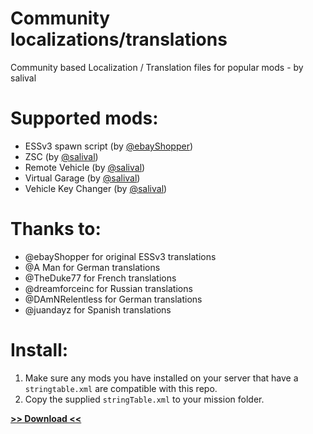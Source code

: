# Community localizations/translations
Community based Localization / Translation files for popular mods - by salival

# Supported mods:

* ESSv3 spawn script (by [@ebayShopper](https://github.com/ebayShopper/ESSV3))
* ZSC (by [@salival](https://github.com/oiad/ZSC))
* Remote Vehicle (by [@salival](https://github.com/oiad/remoteVehicle))
* Virtual Garage (by [@salival](https://github.com/oiad/virtualGarage))
* Vehicle Key Changer (by [@salival](https://github.com/oiad/vkc))

# Thanks to:

* @ebayShopper for original ESSv3 translations
* @A Man for German translations
* @TheDuke77 for French translations
* @dreamforceinc for Russian translations
* @DAmNRelentless for German translations
* @juandayz for Spanish translations

# Install:

1. Make sure any mods you have installed on your server that have a <code>stringtable.xml</code> are compatible with this repo.
1. Copy the supplied <code>stringTable.xml</code> to your mission folder.

**[>> Download <<](https://github.com/oiad/communityLocalizations/archive/master.zip)**